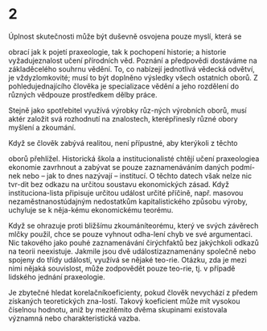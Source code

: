 # 2

Úplnost skutečnosti může být duševně osvojena pouze myslí, která se

obrací jak k pojetí praxeologie, tak k pochopení historie; a historie vyžadujeznalost učení přírodních věd. Poznání a předpovědi dostáváme na základěcelého souhrnu vědění. To, co nabízejí jednotlivá vědecká odvětví, je vždyzlomkovité; musí to být doplněno výsledky všech ostatních oborů. Z pohledujednajícího člověka je specializace vědění a jeho rozdělení do různých vědpouze prostředkem dělby práce.

Stejně jako spotřebitel využívá výrobky růz-ných výrobních oborů, musí aktér založit svá rozhodnutí na znalostech, kterépřinesly různé obory myšlení a zkoumání.

Když se člověk zabývá realitou, není přípustné, aby kterýkoli z těchto

oborů přehlížel. Historická škola a institucionalisté chtějí učení praxeologiea ekonomie zavrhnout a zabývat se pouze zaznamenáváním daných podmí-nek nebo – jak to dnes nazývají – institucí. O těchto datech však nelze nic tvr-dit bez odkazu na určitou soustavu ekonomických zásad. Když instituciona-lista připisuje určitou událost určité příčině, např. masovou nezaměstnanostúdajným nedostatkům kapitalistického způsobu výroby, uchyluje se k něja-kému ekonomickému teorému.

Když se ohrazuje proti bližšímu zkoumáníteorému, který ve svých závěrech mlčky použil, chce se pouze vyhnout odha-lení chyb ve své argumentaci. Nic takového jako pouhé zaznamenávání čirýchfaktů bez jakýchkoli odkazů na teorii neexistuje. Jakmile jsou dvě událostizaznamenány společně nebo spojeny do třídy událostí, využívá se nějaké teo-rie. Otázku, zda je mezi nimi nějaká souvislost, může zodpovědět pouze teo-rie, tj. v případě lidského jednání praxeologie.

Je zbytečné hledat korelačníkoeficienty, pokud člověk nevychází z předem získaných teoretických zna-lostí. Takový koeficient může mít vysokou číselnou hodnotu, aniž by mezitěmito dvěma skupinami existovala významná nebo charakteristická vazba.
